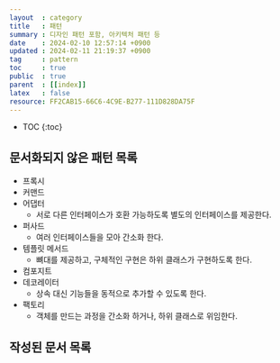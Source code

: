 ```yaml
---
layout  : category
title   : 패턴
summary : 디자인 패턴 포함, 아키텍처 패턴 등 
date    : 2024-02-10 12:57:14 +0900
updated : 2024-02-11 21:19:37 +0900
tag     : pattern 
toc     : true
public  : true
parent  : [[index]]
latex   : false
resource: FF2CAB15-66C6-4C9E-B277-111D828DA75F
---
```

* TOC
{:toc}

## 문서화되지 않은 패턴 목록

- 프록시
- 커맨드
- 어댑터
	- 서로 다른 인터페이스가 호환 가능하도록 별도의 인터페이스를 제공한다.
- 퍼사드
	- 여러 인터페이스들을 모아 간소화 한다.
- 템플릿 메서드
	- 뼈대를 제공하고, 구체적인 구현은 하위 클래스가 구현하도록 한다.
- 컴포지트
- 데코레이터
	- 상속 대신 기능들을 동적으로 추가할 수 있도록 한다.
- 팩토리
	- 객체를 만드는 과정을 간소화 하거나, 하위 클래스로 위임한다.

## 작성된 문서 목록

